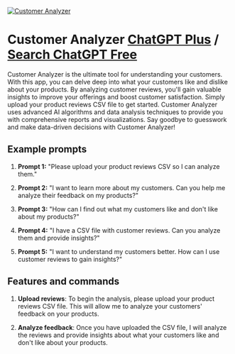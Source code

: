 
[![Customer Analyzer](https://files.oaiusercontent.com/file-w3d7lqSvtI9ywSeEqe71ZtqR?se=2123-10-18T10%3A47%3A07Z&sp=r&sv=2021-08-06&sr=b&rscc=max-age%3D31536000%2C%20immutable&rscd=attachment%3B%20filename%3Db3cb3579-4393-497e-bc06-4dabdd8d22f0.png&sig=Zm3dloT570j85uRmS1c2rp93z/OrgQ6S6gjVquiNMo0%3D)](https://chat.openai.com/g/g-fUwuoE7se-customer-analyzer)

# Customer Analyzer [ChatGPT Plus](https://chat.openai.com/g/g-fUwuoE7se-customer-analyzer) / [Search ChatGPT Free](https://gptcall.net/index.html#/?search=Customer%20Analyzer)

Customer Analyzer is the ultimate tool for understanding your customers. With this app, you can delve deep into what your customers like and dislike about your products. By analyzing customer reviews, you'll gain valuable insights to improve your offerings and boost customer satisfaction. Simply upload your product reviews CSV file to get started. Customer Analyzer uses advanced AI algorithms and data analysis techniques to provide you with comprehensive reports and visualizations. Say goodbye to guesswork and make data-driven decisions with Customer Analyzer!

## Example prompts

1. **Prompt 1:** "Please upload your product reviews CSV so I can analyze them."

2. **Prompt 2:** "I want to learn more about my customers. Can you help me analyze their feedback on my products?"

3. **Prompt 3:** "How can I find out what my customers like and don't like about my products?"

4. **Prompt 4:** "I have a CSV file with customer reviews. Can you analyze them and provide insights?"

5. **Prompt 5:** "I want to understand my customers better. How can I use customer reviews to gain insights?"

## Features and commands

1. **Upload reviews**: To begin the analysis, please upload your product reviews CSV file. This will allow me to analyze your customers' feedback on your products.

2. **Analyze feedback**: Once you have uploaded the CSV file, I will analyze the reviews and provide insights about what your customers like and don't like about your products.



